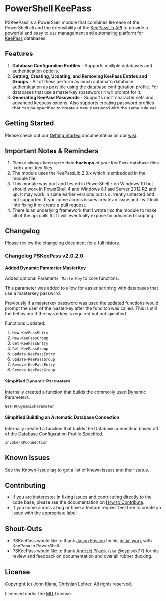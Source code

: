 # PowerShell KeePass
PSKeePass is a PowerShell module that combines the ease of the PowerShell cli and the extensibility of the [KeePassLib API](http://keepass.info/help/v2/setup.html) to provide a powerful and easy to use management and automating platform for [KeePass](http://keepass.info/) databases.

## Features
1. **Database Configuration Profiles** - Supports mutliple databases and authentication options.
2. **Getting, Creating, Updating, and Removing KeePass Entries and Groups** - All of these perform as much automatic database authentication as possible using the database configuration profile. For databases that use a masterkey (password) it will prompt for it.
3. **Generating KeePass Passwords** - Supports most character sets and advanced keepass options. Also supports creating password profiles that can be specified to create a new password with the same rule set.

## Getting Started
Please check out our [Getting Started](https://github.com/PSKeePass/PSKeePass/wiki/Getting-Started) documentation on our [wiki](https://github.com/PSKeePass/PSKeePass/wiki).

## Important Notes & Reminders
1. Please always keep up to date **backups** of your KeePass database files .kdbx and .key files.
2. The module uses the KeePassLib 2.3.x which is embedded in the module file.
3. This module was built and tested in PowerShell 5 on Windows 10 but should work in PowerShell 4 and Windows 8.1 and Server 2012 R2 and up. It may work in some earlier versions but is currently untested and not supported. If you come across issues create an issue and I will look into fixing it or create a pull request.
4. There is an underlying framework that I wrote into the module to make all of the api calls that I will eventually expose for advanced scripting.

## Changelog
Please review the [changelog document](https://github.com/PSKeePass/PSKeePass/blob/master/changelog.md) for a full history.

### Changelog PSKeePass v2.0.2.0

#### Added Dynamic Parameter MasterKey
Added optional Parameter `-MasterKey` to core functions.

This parameter was added to allow for easier scripting with databases that use a masterkey password.

Previously if a masterkey password was used the updated functions would prompt the user of the masterkey after the funciton was called. This is still the behaviour if the masterkey is required but not specified.

Functions Updated:

1. `New-KeePassEntry`
2. `New-KeePassGroup`
3. `Get-KeePassEntry`
4. `Get-KeePassGroup`
5. `Update-KeePassEntry`
6. `Update-KeePassGroup`
7. `Remove-KeePassEntry`
8. `Remove-KeePassGroup`

#### Simplfied Dynamic Parameters
Internally created a function that builds the commonly used Dynamic Parameters.

`Get-KPDynamicParameter`

#### Simplfied Building an Automatic Database Connection 
Internally created a function that builds the Database connection based off of the Database Configuration Profile Specified.

`Invoke-KPConnection`

## Known Issues
See the [Known-Issue](https://github.com/PSKeePass/PSKeePass/issues?q=is%3Aissue+is%3Aopen+label%3AKnown-Issue) tag to get a list of known issues and their status.

## Contributing
* If you are insterested in fixing issues and contributing directly to the code base, please see the documentation on [How to Contribute](https://github.com/PSKeePass/PSKeePass/blob/master/contribute.md).
* If you come across a bug or have a feature request feel free to create an issue with the appropriate label.

## Shout-Outs
* PSKeePass would like to thank [Jason Fossen](https://github.com/JasonFossen) for his [initial work](https://cyber-defense.sans.org/blog/2015/08/13/powershell-for-keepass-sample-script) with KeePass in PowerShell.
* PSKeePass would like to thank [Andrzej Pilacik](http://www.apdba.com/) (aka @cypisek77) for his review and feedback on documentation and over all rubber ducking.

## License
Copyright (c) [John Klann](https://github.com/jkdba), [Christian Lehrer](https://github.com/chritea). All rights reserved.

Licensed under the [MIT](https://github.com/PSKeePass/PSKeePass/blob/master/license) License.
